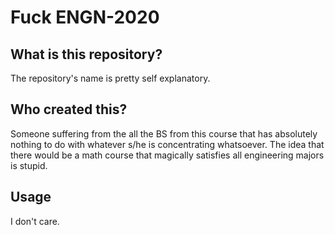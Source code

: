 # Fuck ENGN-2020

## What is this repository?
The repository's name is pretty self explanatory.

## Who created this?
Someone suffering from the all the BS from this course that has absolutely nothing to do with whatever s/he is concentrating whatsoever.
The idea that there would be a math course that magically satisfies all engineering majors is stupid. 

## Usage
I don't care.

